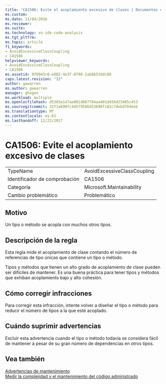 ```yaml
---
title: 'CA1506: Evite el acoplamiento excesivo de clases | Documentos de Microsoft'
ms.custom: 
ms.date: 11/04/2016
ms.reviewer: 
ms.suite: 
ms.technology: vs-ide-code-analysis
ms.tgt_pltfrm: 
ms.topic: article
f1_keywords:
- AvoidExcessiveClassCoupling
- CA1506
helpviewer_keywords:
- AvoidExcessiveClassCoupling
- CA1506
ms.assetid: 9f0943c0-e802-4e3f-8798-2ab8653ddc80
caps.latest.revision: "12"
author: gewarren
ms.author: gewarren
manager: ghogen
ms.workload: multiple
ms.openlocfilehash: d5303e147ae001d887784aa401d456d23485c453
ms.sourcegitcommit: 32f1a690fc445f9586d53698fc82c7debd784eeb
ms.translationtype: MT
ms.contentlocale: es-ES
ms.lasthandoff: 12/22/2017
---
```

# <a name="ca1506-avoid-excessive-class-coupling"></a>CA1506: Evite el acoplamiento excesivo de clases
|||  
|-|-|  
|TypeName|AvoidExcessiveClassCoupling|  
|Identificador de comprobación|CA1506|  
|Categoría|Microsoft.Maintainability|  
|Cambio problemático|Problemático|  
  
## <a name="cause"></a>Motivo  
 Un tipo o método se acopla con muchos otros tipos.  
  
## <a name="rule-description"></a>Descripción de la regla  
 Esta regla mide el acoplamiento de clase contando el número de referencias de tipo únicas que contiene un tipo o método.  
  
 Tipos y métodos que tienen un alto grado de acoplamiento de clase pueden ser difíciles de mantener. Es una buena práctica para tener tipos y métodos que exhiban acoplamiento bajo y alto cohesión.  
  
## <a name="how-to-fix-violations"></a>Cómo corregir infracciones  
 Para corregir esta infracción, intente volver a diseñar el tipo o método para reducir el número de tipos a la que esté acoplado.  
  
## <a name="when-to-suppress-warnings"></a>Cuándo suprimir advertencias  
 Excluir esta advertencia cuando el tipo o método todavía se considera fácil de mantener a pesar de su gran número de dependencias en otros tipos.  
  
## <a name="see-also"></a>Vea también  
 [Advertencias de mantenimiento](../code-quality/maintainability-warnings.md)   
 [Medir la complejidad y el mantenimiento del código administrado](../code-quality/measuring-complexity-and-maintainability-of-managed-code.md)